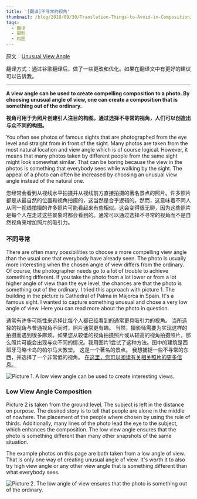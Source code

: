 ```yaml
---
title: '[翻译]不寻常的视角'
thumbnail: /blog/2018/09/30/Translation-Things-to-Avoid-in-Composition/p1.jpg
tags:
  - 翻译
  - 摄影
  - 构图
---
```


原文：[Unusual View Angle](http://www.secondpicture.com/tutorials/photography/photo_composition_with_unusual_view_angle.html)

翻译方式：通过谷歌翻译后，做了一些更改和优化。如果在翻译文中有更好的建议可以告诉我。

---
**A view angle can be used to create compelling composition to a photo. By choosing unusual angle of view, one can create a composition that is something out of the ordinary.**

**视角可用于为照片创建引人注目的构图。通过选择不寻常的视角，人们可以创造出与众不同的构图。**

You often see photos of famous sights that are photographed from the eye level and straight from in front of the sight. Many photos are taken from the most natural location and view angle which is of course logical. However, it means that many photos taken by different people from the same sight might look somewhat similar. That can be boring because the view in the photos is something that everybody sees while walking by the sight. The appeal of a photo can often be increased by choosing an unusual view angle instead of the natural one.

您经常会看到从视线水平拍摄并从视线前方直接拍摄的著名景点的照片。许多照片都是从最自然的位置和视角拍摄的，这当然是合乎逻辑的。然而，这意味着不同人从同一视线拍摄的许多照片可能看起来有些相似。这会变得很无聊，因为这些照片是每个人在走过这些景象时都会看到的。通常可以通过选择不寻常的视角而不是自然视角来增加照片的吸引力。

### 不同寻常

There are often many possibilities to choose a more compelling view angle than the usual one that everybody have already seen. The photo is usually more interesting when the chosen angle of view differs from the ordinary. Of course, the photographer needs go to a lot of trouble to achieve something different. If you take the photo from a lot lower or from a lot higher angle of view than the eye level, the chances are that the photo is something out of the ordinary. I tried this approach with picture 1. The building in the picture is Cathedral of Palma in Majorca in Spain. It's a famous sight. I wanted to capture something unusual and chose a very low angle of view. Here you can read more about the photo in question.

通常有许多可能性来选择比每个人都已经看到的通常更具吸引力的视角。 当所选择的视角与普通视角不同时，照片通常更有趣。 当然，摄影师需要为实现这样的拍摄而遇到很多麻烦。如果您从较低的视角拍摄照片或从较高的视角拍摄照片，那么照片可能会出现与众不同的情况。我用图片1尝试了这种方法。图中的建筑是西班牙马略卡岛的帕尔马大教堂。 这是一个著名的景点。 我想捕捉一些不寻常的东西，并选择了一个非常低的视角。 [在这里，您可以阅读有关相关照片的更多信息。](http://www.secondpicture.com/blog/cathedral_of_palma.html)

![Picture 1. A low view angle can be used to create interesting views.](./p1.jpg)

### Low View Angle Composition

Picture 2 is taken from the ground level. The subject is left in the distance on purpose. The desired story is to tell that people are alone in the middle of nowhere. The placement of the people where chosen by using the rule of thirds. Additionally, many lines of the photo lead the eye to the subject, which enhances the composition. The low view angle ensures that the photo is something different than many other snapshots of the same situation.

The example photos on this page are both taken from a low angle of view. That is only one way of creating unusual angle of view. It's worth it to also try high view angle or any other view angle that is something different than what everybody sees.

![Picture 2. The low angle of view ensures that the photo is something out of the ordinary.](./p2.jpg)